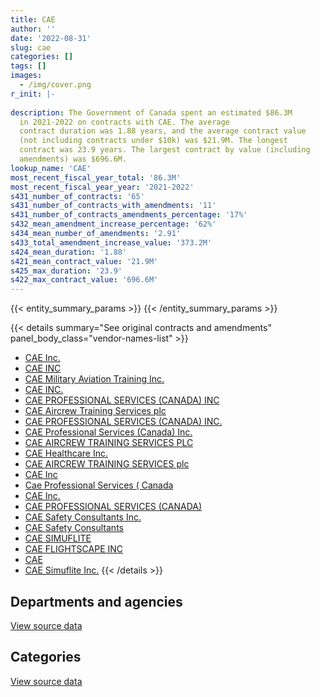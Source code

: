 ```yaml
---
title: CAE
author: ''
date: '2022-08-31'
slug: cae
categories: []
tags: []
images:
  - /img/cover.png
r_init: |-
  
description: The Government of Canada spent an estimated $86.3M
  in 2021-2022 on contracts with CAE. The average
  contract duration was 1.88 years, and the average contract value
  (not including contracts under $10k) was $21.9M. The longest
  contract was 23.9 years. The largest contract by value (including
  amendments) was $696.6M.
lookup_name: 'CAE'
most_recent_fiscal_year_total: '86.3M'
most_recent_fiscal_year_year: '2021-2022'
s431_number_of_contracts: '65'
s431_number_of_contracts_with_amendments: '11'
s431_number_of_contracts_amendments_percentage: '17%'
s432_mean_amendment_increase_percentage: '62%'
s434_mean_number_of_amendments: '2.91'
s433_total_amendment_increase_value: '373.2M'
s424_mean_duration: '1.88'
s421_mean_contract_value: '21.9M'
s425_max_duration: '23.9'
s422_max_contract_value: '696.6M'
---
```


<script src="/rmarkdown-libs/htmlwidgets/htmlwidgets.js"></script>
<link href="/rmarkdown-libs/datatables-css/datatables-crosstalk.css" rel="stylesheet" />
<script src="/rmarkdown-libs/datatables-binding/datatables.js"></script>
<script src="/rmarkdown-libs/jquery/jquery-3.6.0.min.js"></script>
<link href="/rmarkdown-libs/dt-core-bootstrap/css/dataTables.bootstrap.min.css" rel="stylesheet" />
<link href="/rmarkdown-libs/dt-core-bootstrap/css/dataTables.bootstrap.extra.css" rel="stylesheet" />
<script src="/rmarkdown-libs/dt-core-bootstrap/js/jquery.dataTables.min.js"></script>
<script src="/rmarkdown-libs/dt-core-bootstrap/js/dataTables.bootstrap.min.js"></script>
<link href="/rmarkdown-libs/crosstalk/css/crosstalk.min.css" rel="stylesheet" />
<script src="/rmarkdown-libs/crosstalk/js/crosstalk.min.js"></script>
<script src="/rmarkdown-libs/htmlwidgets/htmlwidgets.js"></script>
<link href="/rmarkdown-libs/datatables-css/datatables-crosstalk.css" rel="stylesheet" />
<script src="/rmarkdown-libs/datatables-binding/datatables.js"></script>
<script src="/rmarkdown-libs/jquery/jquery-3.6.0.min.js"></script>
<link href="/rmarkdown-libs/dt-core-bootstrap/css/dataTables.bootstrap.min.css" rel="stylesheet" />
<link href="/rmarkdown-libs/dt-core-bootstrap/css/dataTables.bootstrap.extra.css" rel="stylesheet" />
<script src="/rmarkdown-libs/dt-core-bootstrap/js/jquery.dataTables.min.js"></script>
<script src="/rmarkdown-libs/dt-core-bootstrap/js/dataTables.bootstrap.min.js"></script>
<link href="/rmarkdown-libs/crosstalk/css/crosstalk.min.css" rel="stylesheet" />
<script src="/rmarkdown-libs/crosstalk/js/crosstalk.min.js"></script>

{{< entity_summary_params >}}
{{< /entity_summary_params >}}

{{< details summary="See original contracts and amendments" panel_body_class="vendor-names-list" >}}
- [CAE Inc.](https://search.open.canada.ca/en/ct/?sort=contract_value_f%20desc&page=1&search_text=%22CAE%20Inc.%22)
- [CAE INC](https://search.open.canada.ca/en/ct/?sort=contract_value_f%20desc&page=1&search_text=%22CAE%20INC%22)
- [CAE Military Aviation Training Inc.](https://search.open.canada.ca/en/ct/?sort=contract_value_f%20desc&page=1&search_text=%22CAE%20Military%20Aviation%20Training%20Inc.%22)
- [CAE INC.](https://search.open.canada.ca/en/ct/?sort=contract_value_f%20desc&page=1&search_text=%22CAE%20INC.%22)
- [CAE PROFESSIONAL SERVICES (CANADA) INC](https://search.open.canada.ca/en/ct/?sort=contract_value_f%20desc&page=1&search_text=%22CAE%20PROFESSIONAL%20SERVICES%20%28CANADA%29%20INC%22)
- [CAE Aircrew Training Services plc](https://search.open.canada.ca/en/ct/?sort=contract_value_f%20desc&page=1&search_text=%22CAE%20Aircrew%20Training%20Services%20plc%22)
- [CAE PROFESSIONAL SERVICES (CANADA) INC.](https://search.open.canada.ca/en/ct/?sort=contract_value_f%20desc&page=1&search_text=%22CAE%20PROFESSIONAL%20SERVICES%20%28CANADA%29%20INC.%22)
- [CAE Professional Services (Canada) Inc.](https://search.open.canada.ca/en/ct/?sort=contract_value_f%20desc&page=1&search_text=%22CAE%20Professional%20Services%20%28Canada%29%20Inc.%22)
- [CAE AIRCREW TRAINING SERVICES PLC](https://search.open.canada.ca/en/ct/?sort=contract_value_f%20desc&page=1&search_text=%22CAE%20AIRCREW%20TRAINING%20SERVICES%20PLC%22)
- [CAE Healthcare Inc.](https://search.open.canada.ca/en/ct/?sort=contract_value_f%20desc&page=1&search_text=%22CAE%20Healthcare%20Inc.%22)
- [CAE AIRCREW TRAINING SERVICES plc](https://search.open.canada.ca/en/ct/?sort=contract_value_f%20desc&page=1&search_text=%22CAE%20AIRCREW%20TRAINING%20SERVICES%20plc%22)
- [CAE Inc](https://search.open.canada.ca/en/ct/?sort=contract_value_f%20desc&page=1&search_text=%22CAE%20Inc%22)
- [Cae Professional Services ( Canada](https://search.open.canada.ca/en/ct/?sort=contract_value_f%20desc&page=1&search_text=%22Cae%20Professional%20Services%20%20%28%20Canada%22)
- [CAE Inc.](https://search.open.canada.ca/en/ct/?sort=contract_value_f%20desc&page=1&search_text=%22CAE%20%20Inc.%22)
- [CAE PROFESSIONAL SERVICES (CANADA)](https://search.open.canada.ca/en/ct/?sort=contract_value_f%20desc&page=1&search_text=%22CAE%20PROFESSIONAL%20SERVICES%20%28CANADA%29%22)
- [CAE Safety Consultants Inc.](https://search.open.canada.ca/en/ct/?sort=contract_value_f%20desc&page=1&search_text=%22CAE%20Safety%20Consultants%20Inc.%22)
- [CAE Safety Consultants](https://search.open.canada.ca/en/ct/?sort=contract_value_f%20desc&page=1&search_text=%22CAE%20Safety%20Consultants%22)
- [CAE SIMUFLITE](https://search.open.canada.ca/en/ct/?sort=contract_value_f%20desc&page=1&search_text=%22CAE%20SIMUFLITE%22)
- [CAE FLIGHTSCAPE INC](https://search.open.canada.ca/en/ct/?sort=contract_value_f%20desc&page=1&search_text=%22CAE%20FLIGHTSCAPE%20INC%22)
- [CAE](https://search.open.canada.ca/en/ct/?sort=contract_value_f%20desc&page=1&search_text=%22CAE%22)
- [CAE Simuflite Inc.](https://search.open.canada.ca/en/ct/?sort=contract_value_f%20desc&page=1&search_text=%22CAE%20Simuflite%20Inc.%22)
{{< /details >}}

## Departments and agencies

<div id="htmlwidget-1" style="width:100%;height:auto;" class="datatables html-widget"></div>
<script type="application/json" data-for="htmlwidget-1">{"x":{"style":"bootstrap","filter":"none","vertical":false,"data":[["<a href=\"/departments/cer-rec/\">Canada Energy Regulator<\/a>","<a href=\"/departments/dfo-mpo/\">Fisheries and Oceans Canada<\/a>","<a href=\"/departments/dnd-mdn/\">National Defence<\/a>","<a href=\"/departments/esdc-edsc/\">Employment and Social Development Canada<\/a>","<a href=\"/departments/phac-aspc/\">Public Health Agency of Canada<\/a>","<a href=\"/departments/pwgsc-tpsgc/\">Public Services and Procurement Canada<\/a>","<a href=\"/departments/tc/\">Transport Canada<\/a>"],[16664.89,5467196.25,105077095.26,456001.92,null,430588.93,null],[53130,5482174.87,96597175.16,null,null,679435.79,211272.12],[null,5467196.25,95542234.33,null,282500000,null,null],[null,5467196.25,80262499.01,557484.47,null,null,36560.58]],"container":"<table class=\"table table-striped table-hover row-border order-column display\">\n  <thead>\n    <tr>\n      <th>Department<\/th>\n      <th>2018-2019<\/th>\n      <th>2019-2020<\/th>\n      <th>2020-2021<\/th>\n      <th>2021-2022<\/th>\n    <\/tr>\n  <\/thead>\n<\/table>","options":{"order":[[4,"desc"]],"pageLength":10,"autoWidth":true,"columnDefs":[{"targets":1,"render":"function(data, type, row, meta) {\n    return type !== 'display' ? data : DTWidget.formatCurrency(data, \"$\", 2, 3, \",\", \".\", true, null);\n  }"},{"targets":2,"render":"function(data, type, row, meta) {\n    return type !== 'display' ? data : DTWidget.formatCurrency(data, \"$\", 2, 3, \",\", \".\", true, null);\n  }"},{"targets":3,"render":"function(data, type, row, meta) {\n    return type !== 'display' ? data : DTWidget.formatCurrency(data, \"$\", 2, 3, \",\", \".\", true, null);\n  }"},{"targets":4,"render":"function(data, type, row, meta) {\n    return type !== 'display' ? data : DTWidget.formatCurrency(data, \"$\", 2, 3, \",\", \".\", true, null);\n  }"},{"width":"16%","targets":[1,2,3,4]},{"className":"dt-right","targets":[1,2,3,4]}],"orderClasses":false}},"evals":["options.columnDefs.0.render","options.columnDefs.1.render","options.columnDefs.2.render","options.columnDefs.3.render"],"jsHooks":[]}</script>
<p class="text-right">
<a href="https://github.com/GoC-Spending/contracts-data/tree/main/data/out/vendors/cae/summary_by_fiscal_year_by_department.csv" class="source-data-link btn btn-link">View source data</a>
</p>

## Categories

<div id="htmlwidget-2" style="width:100%;height:auto;" class="datatables html-widget"></div>
<script type="application/json" data-for="htmlwidget-2">{"x":{"style":"bootstrap","filter":"none","vertical":false,"data":[["<a href=\"/categories/facilities_and_construction/\">Facilities and construction<\/a>","<a href=\"/categories/defence/\">Defence<\/a>","<a href=\"/categories/professional_services/\">Professional services<\/a>","<a href=\"/categories/information_technology/\">Information technology<\/a>","<a href=\"/categories/medical/\">Medical<\/a>","<a href=\"/categories/transportation_and_logistics/\">Transportation and logistics<\/a>","<a href=\"/categories/industrial_products_and_services/\">Industrial products and services<\/a>","<a href=\"/categories/human_capital/\">Human capital<\/a>"],[248538.81,94149325.28,774651.73,456001.92,null,5467196.25,8735223.38,1616609.87],[518539.25,94101714.63,679435.79,null,null,5693446.99,372592.88,1657458.4],[165183.02,93775756.78,1349.53,null,282500000,5467196.25,null,1599944.99],[249680.55,77359518.56,1476893.98,null,null,5470614.37,null,1767032.85]],"container":"<table class=\"table table-striped table-hover row-border order-column display\">\n  <thead>\n    <tr>\n      <th>Category<\/th>\n      <th>2018-2019<\/th>\n      <th>2019-2020<\/th>\n      <th>2020-2021<\/th>\n      <th>2021-2022<\/th>\n    <\/tr>\n  <\/thead>\n<\/table>","options":{"order":[[4,"desc"]],"dom":"t","pageLength":30,"autoWidth":true,"columnDefs":[{"targets":1,"render":"function(data, type, row, meta) {\n    return type !== 'display' ? data : DTWidget.formatCurrency(data, \"$\", 2, 3, \",\", \".\", true, null);\n  }"},{"targets":2,"render":"function(data, type, row, meta) {\n    return type !== 'display' ? data : DTWidget.formatCurrency(data, \"$\", 2, 3, \",\", \".\", true, null);\n  }"},{"targets":3,"render":"function(data, type, row, meta) {\n    return type !== 'display' ? data : DTWidget.formatCurrency(data, \"$\", 2, 3, \",\", \".\", true, null);\n  }"},{"targets":4,"render":"function(data, type, row, meta) {\n    return type !== 'display' ? data : DTWidget.formatCurrency(data, \"$\", 2, 3, \",\", \".\", true, null);\n  }"},{"width":"16%","targets":[1,2,3,4]},{"className":"dt-right","targets":[1,2,3,4]}],"orderClasses":false,"lengthMenu":[10,25,30,50,100]}},"evals":["options.columnDefs.0.render","options.columnDefs.1.render","options.columnDefs.2.render","options.columnDefs.3.render"],"jsHooks":[]}</script>
<p class="text-right">
<a href="https://github.com/GoC-Spending/contracts-data/tree/main/data/out/vendors/cae/summary_by_fiscal_year_by_category.csv" class="source-data-link btn btn-link">View source data</a>
</p>
